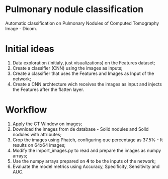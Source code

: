 # Pulmonary nodule classification

Automatic classification on Pulmonary Nodules of Computed Tomography Image - Dicom.

# Initial ideas
1. Data exploration (initialy, just visualizations) on the Features dataset;
2. Create a classifier (CNN) using the images as inputs;
3. Create a classifier that uses the Features and Images as Input of the network;
4. Create a CNN archtecture wich receives the images as input and injects the Features after the flatten layer.

# Workflow
1. Apply the CT Window on images;
2. Download the images from de database - Solid nodules and Solid nodules with attributes;
3. Crop the images using Phatch, configuring que percentage as 37.5% - It results on 64x64 images;
4. Modify the import_images.py to read and prepare the images as numpy arrays;
5. Use the numpy arrays prepared on **4** to be the inputs of the network;
6. Evaluate the model metrics using Accuracy, Specificity, Sensitivity and AUC.

